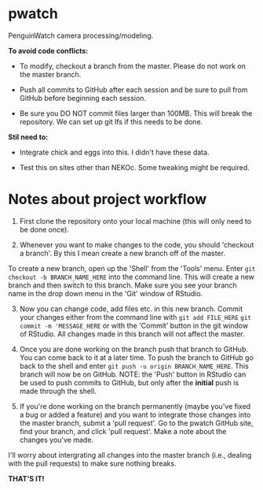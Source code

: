 # pwatch
PenguinWatch camera processing/modeling.

**To avoid code conflicts:**

- To modify, checkout a branch from the master. Please do not work on the master branch.

- Push all commits to GitHub after each session and be sure to pull from GitHub before beginning each session.

- Be sure you DO NOT commit files larger than 100MB. This will break the repository. We can set up git lfs if this needs to be done.


**Stil need to:**

- Integrate chick and eggs into this. I didn't have these data.

- Test this on sites other than NEKOc. Some tweaking might be required. 



# Notes about project workflow
1) First clone the repository onto your local machine (this will only need to be done once).


2) Whenever you want to make changes to the code, you should 'checkout a branch'. By this I mean create a new branch off of the master. 

To create a new branch, open up the 'Shell' from the 'Tools' menu. Enter `git checkout -b BRANCH_NAME_HERE` into the command line. This will create a new branch and then switch to this branch. Make sure you see your branch name in the drop down menu in the 'Git' window of RStudio.


3) Now you can change code, add files etc. in this new branch. Commit your changes either from the command line with `git add FILE_HERE` `git commit -m 'MESSAGE_HERE` or with the 'Commit' button in the git window of RStudio. All changes made in this branch will not affect the master.


4) Once you are done working on the branch push that branch to GitHub. You can come back to it at a later time. To push the branch to GitHub go back to the shell and enter `git push -u origin BRANCH_NAME_HERE`. This branch will now be on GitHub. NOTE: the 'Push' button in RStudio can be used to push commits to GitHub, but only after the **initial** push is made through the shell.


5) If you're done working on the branch permanently (maybe you've fixed a bug or added a feature) and you want to integrate those changes into the master branch, submit a 'pull request'. Go to the pwatch GitHub site, find your branch, and click 'pull request'. Make a note about the changes you've made.

I'll worry about intergrating all changes into the master branch (i.e., dealing with the pull requests) to make sure nothing breaks.

**THAT'S IT!**
